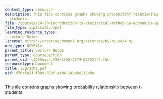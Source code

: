 ```yaml
---
content_type: resource
description: This file contains graphs showing probability relationship between t-
  students.
file: /courses/14-30-introduction-to-statistical-method-in-economics-spring-2006/d70cfa2ff389559fe4b824babe132b8e_l9graphs.pdf
file_type: application/pdf
learning_resource_types:
- Lecture Notes
license: https://creativecommons.org/licenses/by-nc-sa/4.0/
ocw_type: OCWFile
parent_title: Lecture Notes
parent_type: CourseSection
parent_uid: d3586eec-c059-1000-3174-83753f4fcfbb
resourcetype: Document
title: l9graphs.pdf
uid: d70cfa2f-f389-559f-e4b8-24babe132b8e
---
```

This file contains graphs showing probability relationship between t- students.